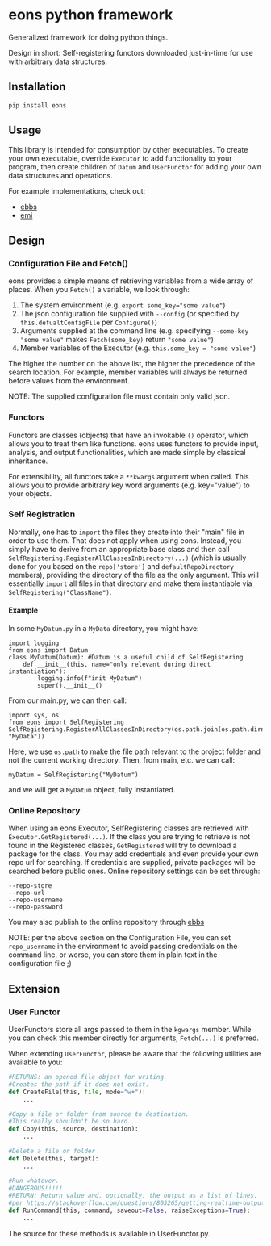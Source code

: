 # eons python framework

Generalized framework for doing python things.

Design in short: Self-registering functors downloaded just-in-time for use with arbitrary data structures.

## Installation
`pip install eons`

## Usage

This library is intended for consumption by other executables.
To create your own executable, override `Executor` to add functionality to your program, then create children of `Datum` and `UserFunctor` for adding your own data structures and operations.

For example implementations, check out:
 * [ebbs](https://github.com/eons-dev/bin_ebbs)
 * [emi](https://github.com/eons-dev/bin_emi)

## Design

### Configuration File and Fetch()

eons provides a simple means of retrieving variables from a wide array of places. When you `Fetch()` a variable, we look through:
1. The system environment (e.g. `export some_key="some value"`)
2. The json configuration file supplied with `--config` (or specified by `this.defualtConfigFile` per `Configure()`)
3. Arguments supplied at the command line (e.g. specifying `--some-key "some value"` makes `Fetch(some_key)` return `"some value"`)
4. Member variables of the Executor (e.g. `this.some_key = "some value"`)

The higher the number on the above list, the higher the precedence of the search location. For example, member variables will always be returned before values from the environment.

NOTE: The supplied configuration file must contain only valid json.

### Functors

Functors are classes (objects) that have an invokable `()` operator, which allows you to treat them like functions.
eons uses functors to provide input, analysis, and output functionalities, which are made simple by classical inheritance.

For extensibility, all functors take a `**kwargs` argument when called. This allows you to provide arbitrary key word arguments (e.g. key="value") to your objects.

### Self Registration

Normally, one has to `import` the files they create into their "main" file in order to use them. That does not apply when using eons. Instead, you simply have to derive from an appropriate base class and then call `SelfRegistering.RegisterAllClassesInDirectory(...)` (which is usually done for you based on the `repo['store']` and `defaultRepoDirectory` members), providing the directory of the file as the only argument. This will essentially `import` all files in that directory and make them instantiable via `SelfRegistering("ClassName")`.

#### Example

In some `MyDatum.py` in a `MyData` directory, you might have:
```
import logging
from eons import Datum
class MyDatum(Datum): #Datum is a useful child of SelfRegistering
    def __init__(this, name="only relevant during direct instantiation"):
        logging.info(f"init MyDatum")
        super().__init__()
```
From our main.py, we can then call:
```
import sys, os
from eons import SelfRegistering
SelfRegistering.RegisterAllClassesInDirectory(os.path.join(os.path.dirname(os.path.abspath(__file__)), "MyData"))
```
Here, we use `os.path` to make the file path relevant to the project folder and not the current working directory.
Then, from main, etc. we can call:
```
myDatum = SelfRegistering("MyDatum")
```
and we will get a `MyDatum` object, fully instantiated.

### Online Repository

When using an eons Executor, SelfRegistering classes are retrieved with `Executor.GetRegistered(...)`. If the class you are trying to retrieve is not found in the Registered classes, `GetRegistered` will try to download a package for the class.
You may add credentials and even provide your own repo url for searching. If credentials are supplied, private packages will be searched before public ones.
Online repository settings can be set through:
```
--repo-store
--repo-url
--repo-username
--repo-password
```

You may also publish to the online repository through [ebbs](https://github.com/eons-dev/bin_ebbs)

NOTE: per the above section on the Configuration File, you can set `repo_username` in the environment to avoid passing credentials on the command line, or worse, you can store them in plain text in the configuration file ;)

## Extension

### User Functor

UserFunctors store all args passed to them in the `kgwargs` member. While you can check this member directly for arguments, `Fetch(...)` is preferred.

When extending `UserFunctor`, please be aware that the following utilities are available to you:
```python
#RETURNS: an opened file object for writing.
#Creates the path if it does not exist.
def CreateFile(this, file, mode="w+"):
    ...

#Copy a file or folder from source to destination.
#This really shouldn't be so hard...
def Copy(this, source, destination):
    ...

#Delete a file or folder
def Delete(this, target):
    ...

#Run whatever.
#DANGEROUS!!!!!
#RETURN: Return value and, optionally, the output as a list of lines.
#per https://stackoverflow.com/questions/803265/getting-realtime-output-using-subprocess
def RunCommand(this, command, saveout=False, raiseExceptions=True):
    ...
```
The source for these methods is available in UserFunctor.py.
